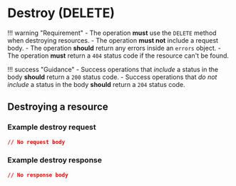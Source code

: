 # Destroy (DELETE)

!!! warning "Requirement"
    - The operation **must** use the `DELETE` method when destroying resources.
    - The operation **must not** include a request body.
    - The operation **should** return any errors inside an `errors` object.
    - The operation **must** return a `404` status code if the resource can't be found.

!!! success "Guidance"
    - Success operations that _include_ a status in the body **should** return a `200` status code.
    - Success operations that _do not include_ a status in the body **should** return a `204` status code.

## Destroying a resource

### Example destroy request

```json title="DELETE ../rx/v0/prescriptions/1c2dfaaa-4eb9-482e-86a9-4e7274975967"
// No request body 
```

### Example destroy response

```json title="204 No Content"
// No response body 
```
